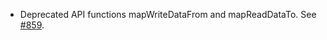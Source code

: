 - Deprecated API functions mapWriteDataFrom and mapReadDataTo. See [#859](https://github.com/precice/precice/issues/859).
